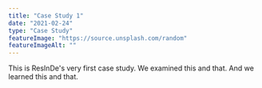 ```yaml
---
title: "Case Study 1"
date: "2021-02-24"
type: "Case Study"
featureImage: "https://source.unsplash.com/random"
featureImageAlt: ""
---
```


This is ResInDe's very first case study. We examined this and that. And we learned this and that.